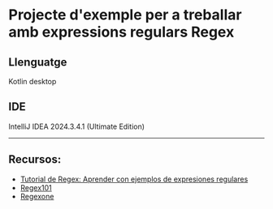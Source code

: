 # Projecte d'exemple per a treballar amb expressions regulars Regex
## Llenguatge
Kotlin desktop

## IDE
IntelliJ IDEA 2024.3.4.1 (Ultimate Edition)

---
## Recursos:
- [Tutorial de Regex: Aprender con ejemplos de expresiones regulares](https://4geeks.com/es/lesson/regex-tutorial-regular-expression-ejemplo)
- [Regex101](https://regex101.com/)
- [Regexone](https://regexone.com/)
